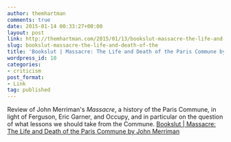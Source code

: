 ```yaml
---
author: themhartman
comments: true
date: 2015-01-14 00:33:27+00:00
layout: post
link: http://themhartman.com/2015/01/13/bookslut-massacre-the-life-and-death-of-the/
slug: bookslut-massacre-the-life-and-death-of-the
title: 'Bookslut | Massacre: The Life and Death of the Paris Commune by John Merriman'
wordpress_id: 10
categories:
- criticism
post_format:
- Link
tag: published
---
```


Review of John Merriman's _Massacre_, a history of the Paris Commune, in light of Ferguson, Eric Garner, and Occupy, and in particular on the question of what lessons we should take from the Commune.
[Bookslut | Massacre: The Life and Death of the Paris Commune by John Merriman](http://www.bookslut.com/nonfiction/2015_01_021060.php)
